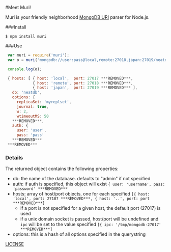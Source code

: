 #Meet Muri!

Muri is your friendly neighborhood [MongoDB URI](http://www.mongodb.org/display/DOCS/Connections) parser for Node.js.


###Install

    $ npm install muri

###Use

```js
 var muri = require('muri');
 var o = muri('mongodb://user:pass@local,remote:27018,japan:27019/neatdb?replicaSet=myreplset&journal=true&w=2&wtimeoutMS=50');

 console.log(o);

 { hosts: [ { host: 'local',  port: 27017 ***REMOVED***,
            { host: 'remote', port: 27018 ***REMOVED***,
            { host: 'japan',  port: 27019 ***REMOVED*** ],
   db: 'neatdb',
   options: {
     replicaSet: 'myreplset',
     journal: true,
     w: 2,
     wtimeoutMS: 50
   ***REMOVED***,
   auth: {
     user: 'user',
     pass: 'pass'
   ***REMOVED***
 ***REMOVED***
```

### Details

The returned object contains the following properties:

- db: the name of the database. defaults to "admin" if not specified
- auth: if auth is specified, this object will exist `{ user: 'username', pass: 'password' ***REMOVED***`
- hosts: array of host/port objects, one for each specified `[{ host: 'local', port: 27107 ***REMOVED***, { host: '..', port: port ***REMOVED***]`
  - if a port is not specified for a given host, the default port (27017) is used
  - if a unix domain socket is passed, host/port will be undefined and `ipc` will be set to the value specified `[{ ipc: '/tmp/mongodb-27017' ***REMOVED***]`
- options: this is a hash of all options specified in the querystring

[LICENSE](https://github.com/aheckmann/muri/blob/master/LICENSE)
